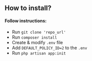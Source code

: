 
## How to install?

#### Follow instructions:

- Run `git clone 'repo_url'`
- Run `composer install`
- Create & modify `.env` file 
- Add `DEFAULT_POLICY_ID=2` to the `.env`
- Run `php artisan app:init`